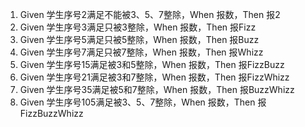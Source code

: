 1. Given 学生序号2满足不能被3、5、7整除，When 报数，Then 报2
1. Given 学生序号3满足只被3整除，When 报数，Then 报Fizz
1. Given 学生序号5满足只被5整除，When 报数，Then 报Buzz
1. Given 学生序号7满足只被7整除，When 报数，Then 报Whizz
1. Given 学生序号15满足被3和5整除，When 报数，Then 报FizzBuzz
1. Given 学生序号21满足被3和7整除，When 报数，Then 报FizzWhizz
1. Given 学生序号35满足被5和7整除，When 报数，Then 报BuzzWhizz
1. Given 学生序号105满足被3、5、7整除，When 报数，Then 报FizzBuzzWhizz